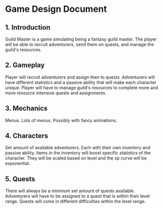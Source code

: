 # Game Design Document

## 1. Introduction

Guild Master is a game simulating being a fantasy guild master. The player will be able to recruit adventurers,
send them on quests, and manage the guild's resources.

## 2. Gameplay

Player will recruit adventurers and assign then to quests. Adventurers will have different statistics and a passive
ability that will make each character unique. Player will have to manage guild's resources to complete more and more
resource intensive quests and assignments.

## 3. Mechanics
Menus. Lots of menus. Possibly with fancy animations.

## 4. Characters
Set amount of available adventurers. Each with their own inventory and passive ability. Items in the inventory will
boost specific statistics of the character. They will be scaled based on level and the xp curve will be exponential.

## 5. Quests
There will always be a minimum set amount of quests available. Adventurers will have to be assigned to a quest that is
within their level range. Quests will come in different difficulties within the level range.